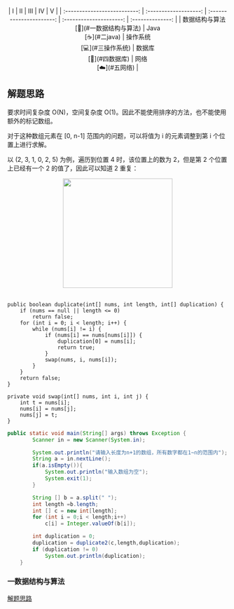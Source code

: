 <div align="center">
|              I              |           II           |           III           |           IV           |            V            |          
| :--------------------------: | :-------------------: | :----------------------: | :---------------------: | :--------------: |
| 数据结构与算法<br />[📝](#一数据结构与算法) | Java<br/>[☕️](#二java) | 操作系统<br />[💻](#三操作系统) | 数据库<br />[💾](#四数据库) | 网络<br/>[☁️](#五网络) |
</div>

## 解题思路

要求时间复杂度 O(N)，空间复杂度 O(1)。因此不能使用排序的方法，也不能使用额外的标记数组。

对于这种数组元素在 [0, n-1] 范围内的问题，可以将值为 i 的元素调整到第 i 个位置上进行求解。

以 (2, 3, 1, 0, 2, 5) 为例，遍历到位置 4 时，该位置上的数为 2，但是第 2 个位置上已经有一个 2 的值了，因此可以知道 2 重复：

<div align="center"> <img src="pics/49d2adc1-b28a-44bf-babb-d44993f4a2e3.gif" width="250px"> </div><br>


```
public boolean duplicate(int[] nums, int length, int[] duplication) {
    if (nums == null || length <= 0)
        return false;
    for (int i = 0; i < length; i++) {
        while (nums[i] != i) {
            if (nums[i] == nums[nums[i]]) {
                duplication[0] = nums[i];
                return true;
            }
            swap(nums, i, nums[i]);
        }
    }
    return false;
}

private void swap(int[] nums, int i, int j) {
    int t = nums[i];
    nums[i] = nums[j];
    nums[j] = t;
}
```
```java
public static void main(String[] args) throws Exception {
        Scanner in = new Scanner(System.in);

        System.out.println("请输入长度为n+1的数组，所有数字都在1~n的范围内");
        String a = in.nextLine();
        if(a.isEmpty()){
            System.out.println("输入数组为空");
            System.exit(1);
        }

        String [] b = a.split(" ");
        int length =b.length;
        int [] c = new int[length];
        for (int i = 0;i < length;i++)
            c[i] = Integer.valueOf(b[i]);

        int duplication = 0;
        duplication = duplicate2(c,length,duplication);
        if (duplication != 0)
            System.out.println(duplication);
    }
```

### 一数据结构与算法

[解题思路](https://github.com/lvyalong2019/323/blob/master/test/%E5%89%91%E6%8C%87offer%E7%AC%AC%E4%B8%80%E9%A2%98.md#%E8%A7%A3%E9%A2%98%E6%80%9D%E8%B7%AF)

